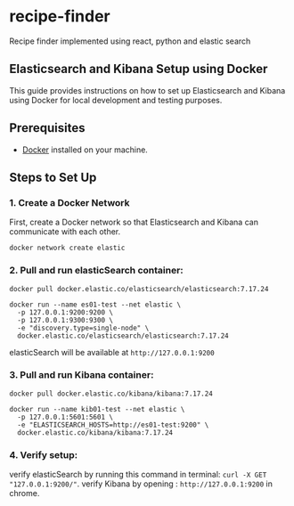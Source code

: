 # recipe-finder
Recipe finder implemented using react, python and elastic search

## Elasticsearch and Kibana Setup using Docker

This guide provides instructions on how to set up Elasticsearch and Kibana using Docker for local development and testing purposes.

## Prerequisites
- [Docker](https://www.docker.com/get-started) installed on your machine.

## Steps to Set Up

### 1. Create a Docker Network
First, create a Docker network so that Elasticsearch and Kibana can communicate with each other.

```
docker network create elastic
```

### 2. Pull and run elasticSearch container:

```
docker pull docker.elastic.co/elasticsearch/elasticsearch:7.17.24

docker run --name es01-test --net elastic \
  -p 127.0.0.1:9200:9200 \
  -p 127.0.0.1:9300:9300 \
  -e "discovery.type=single-node" \
  docker.elastic.co/elasticsearch/elasticsearch:7.17.24
```

elasticSearch will be available at `http://127.0.0.1:9200`

### 3. Pull and run Kibana container:

```
docker pull docker.elastic.co/kibana/kibana:7.17.24

docker run --name kib01-test --net elastic \
  -p 127.0.0.1:5601:5601 \
  -e "ELASTICSEARCH_HOSTS=http://es01-test:9200" \
  docker.elastic.co/kibana/kibana:7.17.24

```

### 4. Verify setup:

verify elasticSearch by running this command in terminal: `curl -X GET "127.0.0.1:9200/"`.
verify Kibana by opening : `http://127.0.0.1:9200` in chrome.